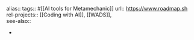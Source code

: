 alias::
tags:: #[[AI tools for Metamechanic]]
url:: https://www.roadmap.sh
rel-projects:: [[Coding with AI]], [[WADS]],  
see-also::

-